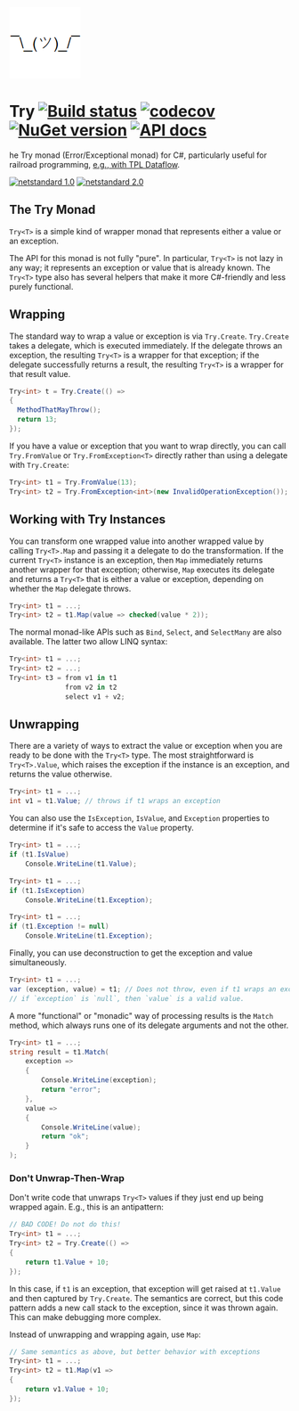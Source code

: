 ![Logo](src/icon.png)

# Try [![Build status](https://github.com/StephenCleary/Try/workflows/Build/badge.svg)](https://github.com/StephenCleary/Try/actions?query=workflow%3ABuild) [![codecov](https://codecov.io/gh/StephenCleary/Try/branch/main/graph/badge.svg)](https://codecov.io/gh/StephenCleary/Try) [![NuGet version](https://badge.fury.io/nu/Nito.Try.svg)](https://www.nuget.org/packages/Nito.Try) [![API docs](https://img.shields.io/badge/API-FuGet-blue.svg)](https://www.fuget.org/packages/Nito.Try)

 he Try monad (Error/Exceptional monad) for C#, particularly useful for railroad programming, [e.g., with TPL Dataflow](https://github.com/StephenCleary/Try/blob/fb28ba54651a220faea3f7acf1455531d782724d/test/UnitTests/Examples/DataflowExample.cs).

[![netstandard 1.0](https://img.shields.io/badge/netstandard-1.0-brightgreen.svg)](https://docs.microsoft.com/en-us/dotnet/standard/net-standard) [![netstandard 2.0](https://img.shields.io/badge/netstandard-2.0-brightgreen.svg)](https://docs.microsoft.com/en-us/dotnet/standard/net-standard)

## The Try Monad

`Try<T>` is a simple kind of wrapper monad that represents either a value or an exception.

The API for this monad is not fully "pure". In particular, `Try<T>` is not lazy in any way; it represents an exception or value that is already known. The `Try<T>` type also has several helpers that make it more C#-friendly and less purely functional.

## Wrapping

The standard way to wrap a value or exception is via `Try.Create`. `Try.Create` takes a delegate, which is executed immediately. If the delegate throws an exception, the resulting `Try<T>` is a wrapper for that exception; if the delegate successfully returns a result, the resulting `Try<T>` is a wrapper for that result value.

```C#
Try<int> t = Try.Create(() =>
{
  MethodThatMayThrow();
  return 13;
});
```

If you have a value or exception that you want to wrap directly, you can call `Try.FromValue` or `Try.FromException<T>` directly rather than using a delegate with `Try.Create`:

```C#
Try<int> t1 = Try.FromValue(13);
Try<int> t2 = Try.FromException<int>(new InvalidOperationException());
```

## Working with Try<T> Instances

You can transform one wrapped value into another wrapped value by calling `Try<T>.Map` and passing it a delegate to do the transformation. If the current `Try<T>` instance is an exception, then `Map` immediately returns another wrapper for that exception; otherwise, `Map` executes its delegate and returns a `Try<T>` that is either a value or exception, depending on whether the `Map` delegate throws.

```C#
Try<int> t1 = ...;
Try<int> t2 = t1.Map(value => checked(value * 2));
```

The normal monad-like APIs such as `Bind`, `Select`, and `SelectMany` are also available. The latter two allow LINQ syntax:

```C#
Try<int> t1 = ...;
Try<int> t2 = ...;
Try<int> t3 = from v1 in t1
              from v2 in t2
              select v1 + v2;
```

## Unwrapping

There are a variety of ways to extract the value or exception when you are ready to be done with the `Try<T>` type. The most straightforward is `Try<T>.Value`, which raises the exception if the instance is an exception, and returns the value otherwise.

```C#
Try<int> t1 = ...;
int v1 = t1.Value; // throws if t1 wraps an exception
```

You can also use the `IsException`, `IsValue`, and `Exception` properties to determine if it's safe to access the `Value` property.

```C#
Try<int> t1 = ...;
if (t1.IsValue)
    Console.WriteLine(t1.Value);
```

```C#
Try<int> t1 = ...;
if (t1.IsException)
    Console.WriteLine(t1.Exception);
```

```C#
Try<int> t1 = ...;
if (t1.Exception != null)
    Console.WriteLine(t1.Exception);
```

Finally, you can use deconstruction to get the exception and value simultaneously.

```C#
Try<int> t1 = ...;
var (exception, value) = t1; // Does not throw, even if t1 wraps an exception.
// if `exception` is `null`, then `value` is a valid value.
```

A more "functional" or "monadic" way of processing results is the `Match` method, which always runs one of its delegate arguments and not the other.

```C#
Try<int> t1 = ...;
string result = t1.Match(
    exception =>
    {
        Console.WriteLine(exception);
        return "error";
    },
    value =>
    {
        Console.WriteLine(value);
        return "ok";
    }
);
```

### Don't Unwrap-Then-Wrap

Don't write code that unwraps `Try<T>` values if they just end up being wrapped again. E.g., this is an antipattern:

```C#
// BAD CODE! Do not do this!
Try<int> t1 = ...;
Try<int> t2 = Try.Create(() =>
{
    return t1.Value + 10;
});
```

In this case, if `t1` is an exception, that exception will get raised at `t1.Value` and then captured by `Try.Create`. The semantics are correct, but this code pattern adds a new call stack to the exception, since it was thrown again. This can make debugging more complex.

Instead of unwrapping and wrapping again, use `Map`:

```C#
// Same semantics as above, but better behavior with exceptions
Try<int> t1 = ...;
Try<int> t2 = t1.Map(v1 =>
{
    return v1.Value + 10;
});
```
